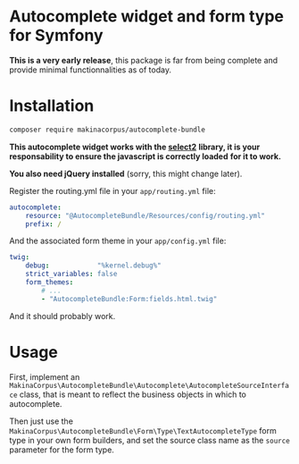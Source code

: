 # Autocomplete widget and form type for Symfony

**This is a very early release**, this package is far from being complete
and provide minimal functionnalities as of today.

# Installation

```sh
composer require makinacorpus/autocomplete-bundle
```

**This autocomplete widget works with the [select2](https://select2.github.io)**
**library, it is your responsability to ensure the javascript is correctly loaded**
**for it to work.**

**You also need jQuery installed** (sorry, this might change later).

Register the routing.yml file in your ``app/routing.yml`` file:

```yaml
autocomplete:
    resource: "@AutocompleteBundle/Resources/config/routing.yml"
    prefix: /
```

And the associated form theme in your ``app/config.yml`` file:
```yaml
twig:
    debug:            "%kernel.debug%"
    strict_variables: false
    form_themes:
        # ...
        - "AutocompleteBundle:Form:fields.html.twig"
```

And it should probably work.

# Usage

First, implement an ``MakinaCorpus\AutocompleteBundle\Autocomplete\AutocompleteSourceInterface``
class, that is meant to reflect the business objects in which to autocomplete.

Then just use the ``MakinaCorpus\AutocompleteBundle\Form\Type\TextAutocompleteType`` form type
in your own form builders, and set the source class name as the ``source`` parameter for the form type.

